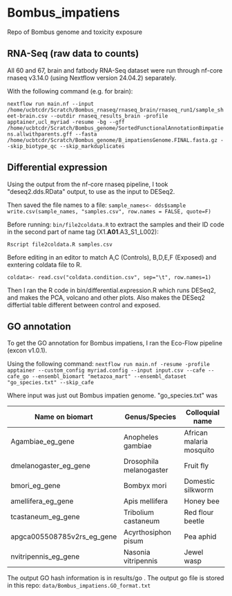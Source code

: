 # Bombus_impatiens
Repo of Bombus genome and toxicity exposure

## RNA-Seq (raw data to counts)

All 60 and 67, brain and fatbody RNA-Seq dataset were run through nf-core rnaseq v3.14.0 (using Nextflow version 24.04.2) separately.

With the following command (e.g. for brain):

`nextflow run main.nf --input /home/ucbtcdr/Scratch/Bombus_rnaseq/rnaseq_brain/rnaseq_run1/sample_sheet-brain.csv --outdir rnaseq_results_brain -profile apptainer,ucl_myriad -resume -bg --gff /home/ucbtcdr/Scratch/Bombus_genome/SortedFunctionalAnnotationBimpatiens.allwithparents.gff --fasta /home/ucbtcdr/Scratch/Bombus_genome/B_impatiensGenome.FINAL.fasta.gz --skip_biotype_qc --skip_markduplicates`

## Differential expression

Using the output from the nf-core rnaseq pipeline, I took "deseq2.dds.RData" output, to use as the input to DESeq2.

Then saved the file names to a file:
`sample_names<- dds$sample`
`write.csv(sample_names, "samples.csv", row.names = FALSE, quote=F)`

Before running: `bin/file2coldata.R` to extract the samples and their ID code in the second part of name tag (X1.**A01**.A3_S1_L002):

`Rscript file2coldata.R samples.csv`

Before editing in an editor to match A,C (Controls), B,D,E,F (Exposed) and exntering coldata file to R.

`coldata<- read.csv("coldata.condition.csv", sep="\t", row.names=1)`

Then I ran the R code in bin/differential.expression.R
which runs DESeq2, and makes the PCA, volcano and other plots. Also makes the DESeq2 differtial table different between control and exposed.

## GO annotation

To get the GO annotation for Bombus impatiens, I ran the Eco-Flow pipeline (excon v1.0.1). 

Using the following command:
`nextflow run main.nf -resume -profile apptainer --custom_config myriad.config --input input.csv --cafe --cafe_go --ensembl_biomart "metazoa_mart" --ensembl_dataset "go_species.txt" --skip_cafe`

Where input was just out Bombus impatien genome. "go_species.txt" was 

 | Name on biomart | Genus/Species | Colloquial name |
| --------------- | --------------- | --------------- | 
 | Agambiae_eg_gene | Anopheles gambiae | African malaria mosquito | 
 | dmelanogaster_eg_gene | Drosophila melanogaster | Fruit fly | 
 | bmori_eg_gene | Bombyx mori | Domestic silkworm | 
 | amellifera_eg_gene | Apis mellifera | Honey bee | 
 | tcastaneum_eg_gene | Tribolium castaneum | Red flour beetle | 
 | apgca005508785v2rs_eg_gene | Acyrthosiphon pisum | Pea aphid | 
 | nvitripennis_eg_gene | Nasonia vitripennis | Jewel wasp |

The output GO hash information is in results/go . The output go file is stored in this repo:
`data/Bombus_impatiens.GO_format.txt`
